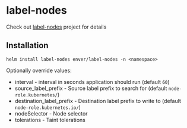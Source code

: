 # label-nodes
Check out [label-nodes](https://github.com/enver/label-nodes) project for details

## Installation

`helm install label-nodes enver/label-nodes -n <namespace>`

Optionally override values:
* interval - interval in seconds application should run (default `60`)
* source_label_prefix - Source label prefix to search for (default `node-role.kubernetes/`)
* destination_label_prefix - Destination label prefix to write to (default `node-role.kubernetes.io/`)
* nodeSelector - Node selector
* tolerations - Taint tolerations
